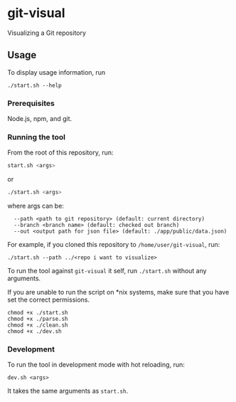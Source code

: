 # git-visual
Visualizing a Git repository

## Usage

To display usage information, run

```
./start.sh --help
```

### Prerequisites

Node.js, npm, and git.

### Running the tool

From the root of this repository, run:

```bash
start.sh <args>
```
or
```bash
./start.sh <args>
```
where args can be:
```
  --path <path to git repository> (default: current directory)
  --branch <branch name> (default: checked out branch)
  --out <output path for json file> (default: ./app/public/data.json)
```

For example, if you cloned this repository to `/home/user/git-visual`, run:

```
./start.sh --path ../<repo i want to visualize>
```

To run the tool against `git-visual` it self, run `./start.sh` without any arguments.

If you are unable to run the script on *nix systems, make sure that you have set the correct permissions.
```
chmod +x ./start.sh
chmod +x ./parse.sh
chmod +x ./clean.sh
chmod +x ./dev.sh
```

### Development

To run the tool in development mode with hot reloading, run:

```
dev.sh <args>
```

It takes the same arguments as `start.sh`.
